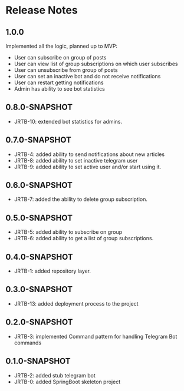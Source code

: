 # Release Notes

## 1.0.0
Implemented all the logic, planned up to MVP:
*   User can subscribe on group of posts
*   User can view list of group subscriptions on which user subscribes
*   User can unsubscribe from group of posts
*   User can set an inactive bot and do not receive notifications
*   User can restart getting notifications
*   Admin has ability to see bot statistics

## 0.8.0-SNAPSHOT
*   JRTB-10: extended bot statistics for admins.

## 0.7.0-SNAPSHOT

*   JRTB-4: added ability to send notifications about new articles
*   JRTB-8: added ability to set inactive telegram user
*   JRTB-9: added ability to set active user and/or start using it.

## 0.6.0-SNAPSHOT

*   JRTB-7: added the ability to delete group subscription.

## 0.5.0-SNAPSHOT

*   JRTB-5: added ability to subscribe on group
*   JRTB-6: added ability to get a list of group subscriptions.

## 0.4.0-SNAPSHOT

*   JRTB-1: added repository layer.

## 0.3.0-SNAPSHOT

*   JRTB-13: added deployment process to the project

## 0.2.0-SNAPSHOT

*   JRTB-3: implemented Command pattern for handling Telegram Bot commands

## 0.1.0-SNAPSHOT

*   JRTB-2: added stub telegram bot
*   JRTB-0: added SpringBoot skeleton project
